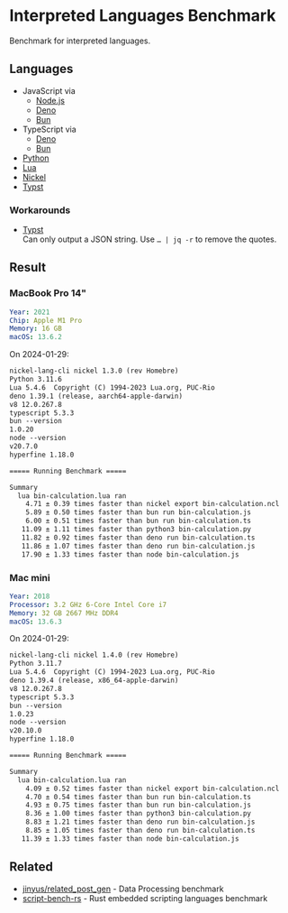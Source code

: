 # Interpreted Languages Benchmark

Benchmark for interpreted languages.


## Languages

- JavaScript via
  - [Node.js]
  - [Deno]
  - [Bun]
- TypeScript via
  - [Deno]
  - [Bun]
- [Python]
- [Lua]
- [Nickel]
- [Typst]

[Bun]: https://bun.sh/
[Deno]: https://deno.com/
[Lua]: https://www.lua.org/
[Nickel]: https://nickel-lang.org/
[Node.js]: https://nodejs.org/
[Python]: https://www.python.org/
[Typst]: https://typst.app/docs/


### Workarounds

- [Typst] \
    Can only output a JSON string.
    Use `… | jq -r` to remove the quotes.


## Result

### MacBook Pro 14"

```yaml
Year: 2021
Chip: Apple M1 Pro
Memory: 16 GB
macOS: 13.6.2
```

On 2024-01-29:

```txt
nickel-lang-cli nickel 1.3.0 (rev Homebre)
Python 3.11.6
Lua 5.4.6  Copyright (C) 1994-2023 Lua.org, PUC-Rio
deno 1.39.1 (release, aarch64-apple-darwin)
v8 12.0.267.8
typescript 5.3.3
bun --version
1.0.20
node --version
v20.7.0
hyperfine 1.18.0

===== Running Benchmark =====

Summary
  lua bin-calculation.lua ran
    4.71 ± 0.39 times faster than nickel export bin-calculation.ncl
    5.89 ± 0.50 times faster than bun run bin-calculation.js
    6.00 ± 0.51 times faster than bun run bin-calculation.ts
   11.09 ± 1.11 times faster than python3 bin-calculation.py
   11.82 ± 0.92 times faster than deno run bin-calculation.ts
   11.86 ± 1.07 times faster than deno run bin-calculation.js
   17.90 ± 1.33 times faster than node bin-calculation.js
```


### Mac mini

```yaml
Year: 2018
Processor: 3.2 GHz 6-Core Intel Core i7
Memory: 32 GB 2667 MHz DDR4
macOS: 13.6.3
```

On 2024-01-29:

```txt
nickel-lang-cli nickel 1.4.0 (rev Homebre)
Python 3.11.7
Lua 5.4.6  Copyright (C) 1994-2023 Lua.org, PUC-Rio
deno 1.39.4 (release, x86_64-apple-darwin)
v8 12.0.267.8
typescript 5.3.3
bun --version
1.0.23
node --version
v20.10.0
hyperfine 1.18.0

===== Running Benchmark =====

Summary
  lua bin-calculation.lua ran
    4.09 ± 0.52 times faster than nickel export bin-calculation.ncl
    4.70 ± 0.54 times faster than bun run bin-calculation.ts
    4.93 ± 0.75 times faster than bun run bin-calculation.js
    8.36 ± 1.00 times faster than python3 bin-calculation.py
    8.83 ± 1.21 times faster than deno run bin-calculation.js
    8.85 ± 1.05 times faster than deno run bin-calculation.ts
   11.39 ± 1.33 times faster than node bin-calculation.js
```


## Related

- [jinyus/related_post_gen] - Data Processing benchmark
- [script-bench-rs] - Rust embedded scripting languages benchmark

[jinyus/related_post_gen]: https://github.com/jinyus/related_post_gen
[script-bench-rs]: https://github.com/khvzak/script-bench-rs
